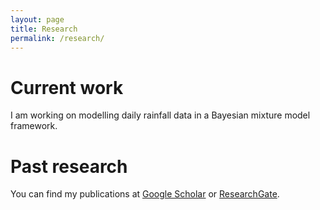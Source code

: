 ```yaml
---
layout: page
title: Research
permalink: /research/
---
```


# Current work

I am working on modelling daily rainfall data in a Bayesian mixture model framework.

# Past research

You can find my publications at [Google Scholar](https://scholar.google.com.au/citations?user=8BgPTaQAAAAJ&hl=en) or [ResearchGate](https://www.researchgate.net/profile/Michael_Bertolacci).
